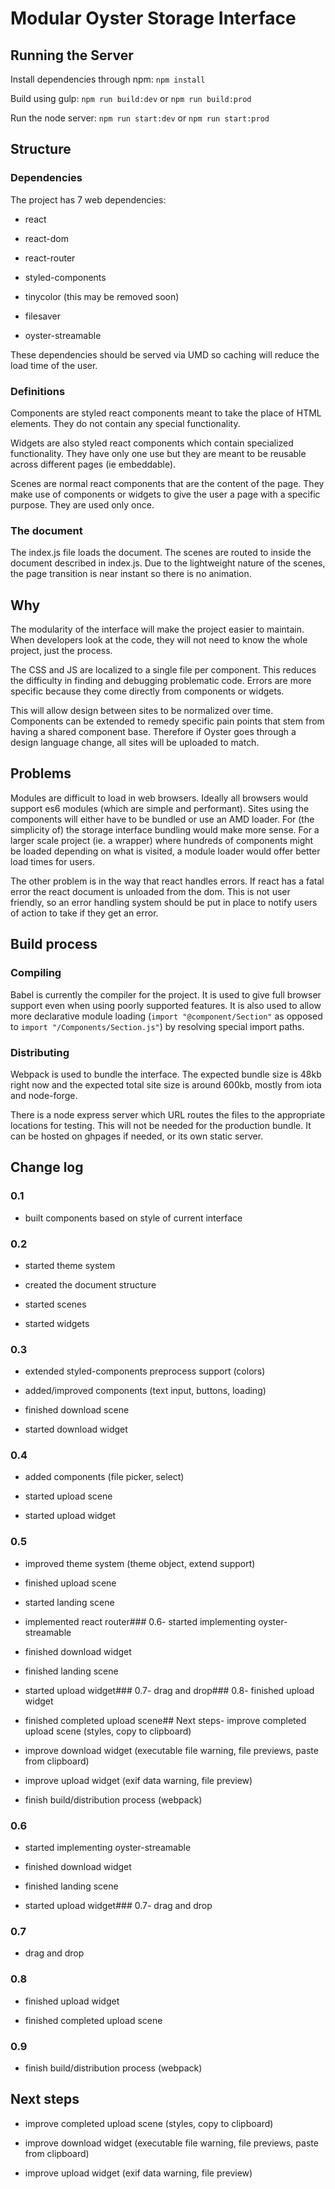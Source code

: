 # Modular Oyster Storage Interface

## Running the Server

Install dependencies through npm:
`npm install`

Build using gulp:
`npm run build:dev` or `npm run build:prod`

Run the node server:
`npm run start:dev` or `npm run start:prod`

## Structure

### Dependencies

The project has 7 web dependencies:

- react

- react-dom

- react-router

- styled-components

- tinycolor (this may be removed soon)

- filesaver

- oyster-streamable

These dependencies should be served via UMD so caching will reduce the load time of the user.

### Definitions

Components are styled react components meant to take the place of HTML elements. They do not contain any special functionality.

Widgets are also styled react components which contain specialized functionality. They have only one use but they are meant to be reusable across different pages (ie embeddable).

Scenes are normal react components that are the content of the page. They make use of components or widgets to give the user a page with a specific purpose. They are used only once.

### The document

The index.js file loads the document. The scenes are routed to inside the document described in index.js. Due to the lightweight nature of the scenes, the page transition is near instant so there is no animation.

## Why

The modularity of the interface will make the project easier to maintain. When developers look at the code, they will not need to know the whole project, just the process.

The CSS and JS are localized to a single file per component. This reduces the difficulty in finding and debugging problematic code. Errors are more specific because they come directly from components or widgets.

This will allow design between sites to be normalized over time. Components can be extended to remedy specific pain points that stem from having a shared component base. Therefore if Oyster goes through a design language change, all sites will be uploaded to match.

## Problems

Modules are difficult to load in web browsers. Ideally all browsers would support es6 modules (which are simple and performant). Sites using the components will either have to be bundled or use an AMD loader. For (the simplicity of) the storage interface bundling would make more sense. For a larger scale project (ie. a wrapper) where hundreds of components might be loaded depending on what is visited, a module loader would offer better load times for users.

The other problem is in the way that react handles errors. If react has a fatal error the react document is unloaded from the dom. This is not user friendly, so an error handling system should be put in place to notify users of action to take if they get an error.

## Build process

### Compiling

Babel is currently the compiler for the project. It is used to give full browser support even when using poorly supported features. It is also used to allow more declarative module loading (`import "@component/Section"` as opposed to `import "/Components/Section.js"`) by resolving special import paths.

### Distributing

Webpack is used to bundle the interface. The expected bundle size is 48kb right now and the expected total site size is around 600kb, mostly from iota and node-forge.

There is a node express server which URL routes the files to the appropriate locations for testing. This will not be needed for the production bundle. It can be hosted on ghpages if needed, or its own static server.

## Change log

### 0.1

- built components based on style of current interface

### 0.2

- started theme system

- created the document structure

- started scenes

- started widgets

### 0.3

- extended styled-components preprocess support (colors)

- added/improved components (text input, buttons, loading)

- finished download scene

- started download widget

### 0.4

- added components (file picker, select)

- started upload scene

- started upload widget

### 0.5

- improved theme system (theme object, extend support)

- finished upload scene

- started landing scene

- implemented react router### 0.6- started implementing oyster-streamable

- finished download widget

- finished landing scene

- started upload widget### 0.7- drag and drop### 0.8- finished upload widget

- finished completed upload scene## Next steps- improve completed upload scene (styles, copy to clipboard)

- improve download widget (executable file warning, file previews, paste from clipboard)

- improve upload widget (exif data warning, file preview)

- finish build/distribution process (webpack)

### 0.6

- started implementing oyster-streamable

- finished download widget

- finished landing scene

- started upload widget### 0.7- drag and drop

### 0.7

- drag and drop

### 0.8

- finished upload widget

- finished completed upload scene

### 0.9

- finish build/distribution process (webpack)

## Next steps

- improve completed upload scene (styles, copy to clipboard)

- improve download widget (executable file warning, file previews, paste from clipboard)

- improve upload widget (exif data warning, file preview)
